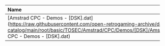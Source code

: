 |Name|Size|
|:---|---:|
|[Amstrad CPC - Demos - [DSK].dat](https://raw.githubusercontent.com/open-retrogaming-archive/dat-catalog/main/root/basic/TOSEC/Amstrad/CPC/Demos/[DSK]/Amstrad CPC - Demos - [DSK].dat)|119966|
